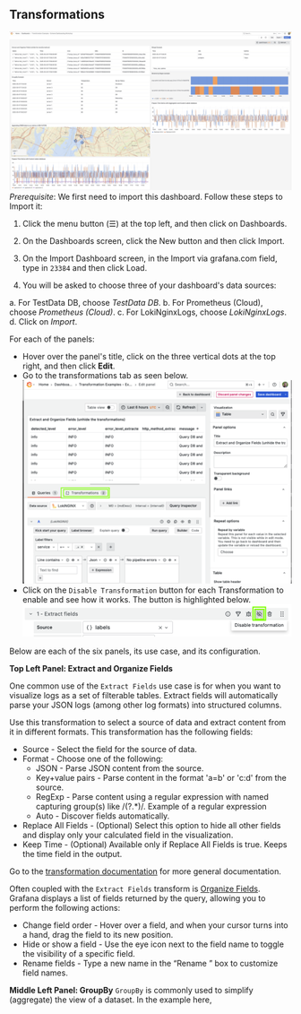 ## Transformations

![Transformation Examples](img/transforms.jpg)
*Prerequisite*: We first need to import this dashboard. Follow these steps to Import it:

1. Click the menu button (☰) at the top left, and then click on Dashboards.
2. On the Dashboards screen, click the New button and then click Import.
3. On the Import Dashboard screen, in the Import via grafana.com field, type in `23384` and then click Load.

4. You will be asked to choose three of your dashboard's data sources:

  a. For TestData DB, choose *TestData DB*.
  b. For Prometheus (Cloud), choose *Prometheus (Cloud)*.
  c. For LokiNginxLogs, choose *LokiNginxLogs*.
  d. Click on *Import*.

For each of the panels:
- Hover over the panel's title, click on the three vertical dots at the top right, and then click **Edit**.
- Go to the transformations tab as seen below.
![Transformations tab](./img/transformations-tab.png)
- Click on the `Disable Transformation` button for each Transformation to enable and see how it works.  The button is highlighted below. 
![Disable Transformation](./img/enable-transformation.png)

Below are each of the six panels, its use case, and its configuration.

**Top Left Panel: Extract and Organize Fields**

One common use of the `Extract Fields` use case is for when you want to visualize logs as a set of filterable tables. Extract fields will automatically parse your JSON logs (among other log formats) into structured columns.

Use this transformation to select a source of data and extract content from it in different formats. This transformation has the following fields:

  - Source - Select the field for the source of data.
  - Format - Choose one of the following:
    - JSON - Parse JSON content from the source.
    - Key+value pairs - Parse content in the format 'a=b' or 'c:d' from the source.
    - RegExp - Parse content using a regular expression with named capturing group(s) like /(?<NewField>.*)/. Example of a regular expression
    - Auto - Discover fields automatically.
  - Replace All Fields - (Optional) Select this option to hide all other fields and display only your calculated field in the visualization.
  - Keep Time - (Optional) Available only if Replace All Fields is true. Keeps the time field in the output.

Go to the [transformation documentation](https://grafana.com/docs/grafana/latest/panels-visualizations/query-transform-data/transform-data/?utm_source=grafana#extract-fields) for more general documentation.

Often coupled with the `Extract Fields` transform is [Organize Fields](https://grafana.com/docs/grafana/latest/panels-visualizations/query-transform-data/transform-data/?utm_source=grafana#organize-fields-by-name). Grafana displays a list of fields returned by the query, allowing you to perform the following actions:

- Change field order - Hover over a field, and when your cursor turns into a hand, drag the field to its new position.
- Hide or show a field - Use the eye icon next to the field name to toggle the visibility of a specific field.
- Rename fields - Type a new name in the “Rename ” box to customize field names.

**Middle Left Panel: GroupBy**
`GroupBy` is commonly used to simplify (aggregate) the view of a dataset.  In the example here,  
